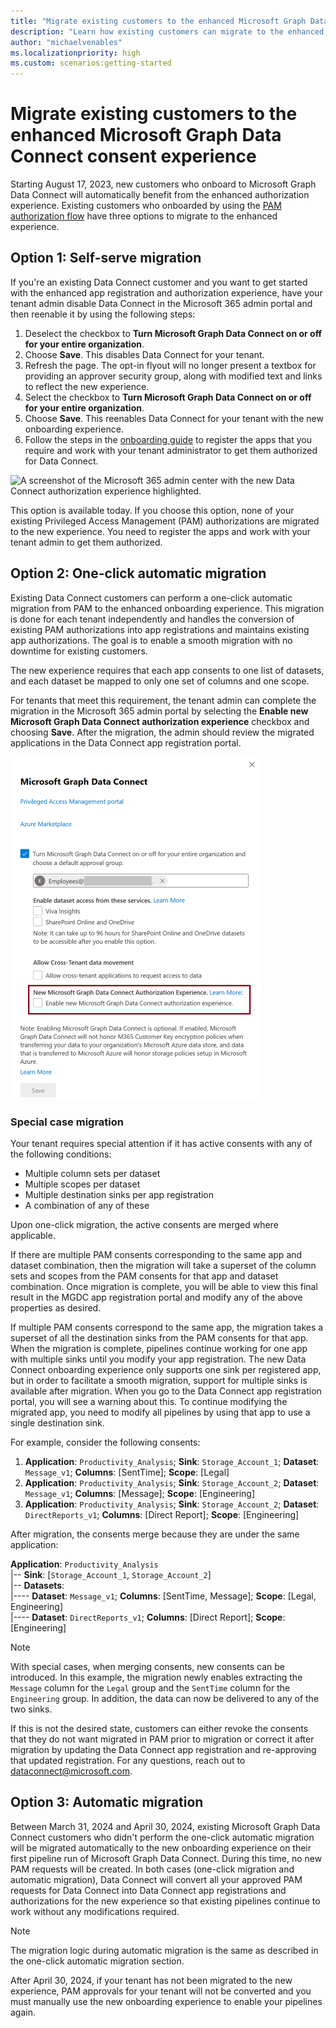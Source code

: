 ```yaml
---
title: "Migrate existing customers to the enhanced Microsoft Graph Data Connect consent experience"
description: "Learn how existing customers can migrate to the enhanced Microsoft Graph Data Connect consent experience."
author: "michaelvenables"
ms.localizationpriority: high
ms.custom: scenarios:getting-started
---
```


# Migrate existing customers to the enhanced Microsoft Graph Data Connect consent experience

Starting August 17, 2023, new customers who onboard to Microsoft Graph Data Connect will automatically benefit from the enhanced authorization experience. Existing customers who onboarded by using the [PAM authorization flow](./data-connect-pam.md) have three options to migrate to the enhanced experience.

## Option 1: Self-serve migration

<!-- Update 8/17/2023 changed date per developer guidance to August 17, 2023. -->

If you're an existing Data Connect customer and you want to get started with the enhanced app registration and authorization experience, have your tenant admin disable Data Connect in the Microsoft 365 admin portal and then reenable it by using the following steps:

1. Deselect the checkbox to **Turn Microsoft Graph Data Connect on or off for your entire organization**.
2. Choose **Save**. This disables Data Connect for your tenant. 
3. Refresh the page. The opt-in flyout will no longer present a textbox for providing an approver security group, along with modified text and links to reflect the new experience.  
4. Select the checkbox to **Turn Microsoft Graph Data Connect on or off for your entire organization**.
5. Choose **Save**. This reenables Data Connect for your tenant with the new onboarding experience.
6. Follow the steps in the [onboarding guide](./onboarding-experience-overview.md) to register the apps that you require and work with your tenant administrator to get them authorized for Data Connect.

![A screenshot of the Microsoft 365 admin center with the new Data Connect authorization experience highlighted.](../concepts/images/data-connect-new-consent-flow-enable-mgdc.png)

This option is available today. If you choose this option, none of your existing Privileged Access Management (PAM) authorizations are migrated to the new experience. You need to register the apps and work with your tenant admin to get them authorized.

## Option 2: One-click automatic migration

Existing Data Connect customers can perform a one-click automatic migration from PAM to the enhanced onboarding experience. This migration is done for each tenant independently and handles the conversion of existing PAM authorizations into app registrations and maintains existing app authorizations. The goal is to enable a smooth migration with no downtime for existing customers.

<!-- This option will be available in late 2023. Stay tuned for more details. -->

The new experience requires that each app consents to one list of datasets, and each dataset be mapped to only one set of columns and one scope.

For tenants that meet this requirement, the tenant admin can complete the migration in the Microsoft 365 admin portal by selecting the **Enable new Microsoft Graph Data Connect authorization experience** checkbox and choosing **Save**. After the migration, the admin should review the migrated applications in the Data Connect app registration portal. 

![A screenshot showing how to enable the new experience for data connect in the Microsoft 365 admin center.](../concepts/images/data-connect-new-consent-flow-one-click-enable-mgdc.png)

### Special case migration

Your tenant requires special attention if it has active consents with any of the following conditions: 
- Multiple column sets per dataset 
- Multiple scopes per dataset 
- Multiple destination sinks per app registration
- A combination of any of these

Upon one-click migration, the active consents are merged where applicable. 

If there are multiple PAM consents corresponding to the same app and dataset combination, then the migration will take a superset of the column sets and scopes from the PAM consents for that app and dataset combination. Once migration is complete, you will be able to view this final result in the MGDC app registration portal and modify any of the above properties as desired.

If multiple PAM consents correspond to the same app, the migration takes a superset of all the destination sinks from the PAM consents for that app. When the migration is complete, pipelines continue working for one app with multiple sinks until you modify your app registration. The new Data Connect onboarding experience only supports one sink per registered app, but in order to facilitate a smooth migration, support for multiple sinks is available after migration. When you go to the Data Connect app registration portal, you will see a warning about this. To continue modifying the migrated app, you need to modify all pipelines by using that app to use a single destination sink.

For example, consider the following consents:

1. **Application**: `Productivity_Analysis`; **Sink**: `Storage_Account_1`; **Dataset**: `Message_v1`; **Columns**: [SentTime]; **Scope**: [Legal]  
2. **Application**: `Productivity_Analysis`; **Sink**: `Storage_Account_2`; **Dataset**: `Message_v1`; **Columns**: [Message]; **Scope**: [Engineering]
3. **Application**: `Productivity_Analysis`; **Sink**: `Storage_Account_2`; **Dataset**: `DirectReports_v1`; **Columns**: [Direct Report]; **Scope**: [Engineering] 

After migration, the consents merge because they are under the same application: 

**Application**: `Productivity_Analysis` \
|-- **Sink**: [`Storage_Account_1`, `Storage_Account_2`] \
|-- **Datasets**: \
|---- **Dataset**: `Message_v1`;  **Columns**: [SentTime, Message]; **Scope**: [Legal, Engineering] \
|---- **Dataset**: `DirectReports_v1`; **Columns**: [Direct Report]; **Scope**: [Engineering]
 
> [!NOTE]
> With special cases, when merging consents, new consents can be introduced. In this example, the migration newly enables extracting the `Message` column for the `Legal` group and the `SentTime` column for the `Engineering` group. In addition, the data can now be delivered to any of the two sinks.  
>
> If this is not the desired state, customers can either revoke the consents that they do not want migrated in PAM prior to migration or correct it after migration by updating the Data Connect app registration and re-approving that updated registration. For any questions, reach out to dataconnect@microsoft.com.

## Option 3: Automatic migration

<!-- Update 12/15/2023 changed date per developer guidance to mid 2024. -->

Between March 31, 2024 and April 30, 2024, existing Microsoft Graph Data Connect customers who didn't perform the one-click automatic migration will be migrated automatically to the new onboarding experience on their first pipeline run of Microsoft Graph Data Connect. During this time, no new PAM requests will be created. In both cases (one-click migration and automatic migration), Data Connect will convert all your approved PAM requests for Data Connect into Data Connect app registrations and authorizations for the new experience so that existing pipelines continue to work without any modifications required. 

> [!NOTE]
> The migration logic during automatic migration is the same as described in the one-click automatic migration section. 

After April 30, 2024, if your tenant has not been migrated to the new experience, PAM approvals for your tenant will not be converted and you must manually use the new onboarding experience to enable your pipelines again.
